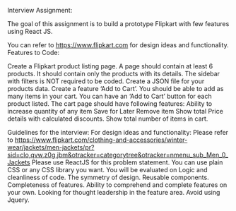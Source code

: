 Interview Assignment:

The goal of this assignment is to build a prototype Flipkart with few features
using React JS.





You can refer to https://www.flipkart.com for design ideas and functionality.
Features to Code:

Create a Flipkart product listing page. A page should contain at least 6 products. It should contain only the products with its details. The sidebar with filters is NOT required to be coded.
Create a JSON file for your products data. 
Create a feature ‘Add to Cart’.
You should be able to add as many items in your cart. You can have an ‘Add to Cart’ button for each product listed.
The cart page should have following features:
Ability to increase quantity of any item
Save for Later
Remove item
Show total Price details with calculated discounts.
Show total number of items in cart.


Guidelines for the interview:
For design ideas and functionality: Please refer to https://www.flipkart.com/clothing-and-accessories/winter-wear/jackets/men-jackets/pr?sid=clo,qvw,z0g,jbm&otracker=categorytree&otracker=nmenu_sub_Men_0_Jackets
Please use ReactJS for this problem statement.
You can use plain CSS or any CSS library you want.
You will be evaluated on
Logic and cleanliness of code.
The symmetry of design.
Reusable components.
Completeness of features.
Ability to comprehend and complete features on your own. Looking for thought leadership in the feature area.
Avoid using Jquery.

